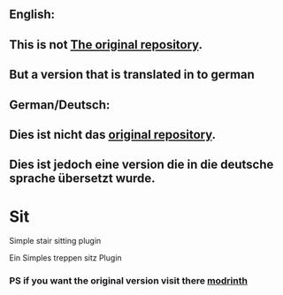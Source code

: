 ## English:
## This is not [The original repository](https://github.com/UsainSrht/Sit).
## But a version that is translated in to german

## German/Deutsch:
## Dies ist nicht das [original repository](https://github.com/UsainSrht/Sit).
## Dies ist jedoch eine version die in die deutsche sprache übersetzt wurde.

# Sit
Simple stair sitting plugin

Ein Simples treppen sitz Plugin

### PS if you want the original version visit there [modrinth](https://modrinth.com/plugin/stairsit)
